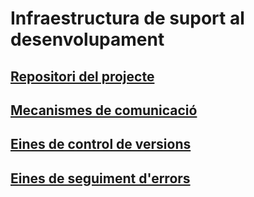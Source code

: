 <!-- TITLE: Infraestructura de suport al desenvolupament -->
<!-- SUBTITLE: Infraestructura de suport al desenvolupament -->

# Infraestructura de suport al desenvolupament
<a href="https://wiki-js-epl.herokuapp.com/visual-studio-code/infraestruc-dev/repositori">
	<h2 style="pointer-events: auto;
		 cursor: pointer; text-decoration:none;">Repositori del projecte</h2>
	</div>
</a>
<a href="https://wiki-js-epl.herokuapp.com/visual-studio-code/infraestruc-dev/mecanismes-comunicacio">
	<h2 style="pointer-events: auto;
		 cursor: pointer; text-decoration:none;">Mecanismes de comunicació</h2>
	</div>
</a>
<a href="https://wiki-js-epl.herokuapp.com/visual-studio-code/infraestruc-dev/eines-control-versions">
	<h2 style="pointer-events: auto;
		 cursor: pointer; text-decoration:none;">Eines de control de versions</h2>
	</div>
</a>
<a href="https://wiki-js-epl.herokuapp.com/visual-studio-code/infraestruc-dev/eines-seg-errors">
	<h2 style="pointer-events: auto;
		 cursor: pointer; text-decoration:none;">Eines de seguiment d'errors</h2>
	</div>
</a>